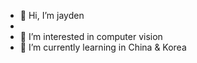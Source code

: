 - 👋 Hi, I’m jayden
- 
- 👀 I’m interested in computer vision
- 🌱 I’m currently learning in China & Korea


<!---
lichenminga/lichenminga is a ✨ special ✨ repository because its `README.md` (this file) appears on your GitHub profile.
You can click the Preview link to take a look at your changes.
--->
